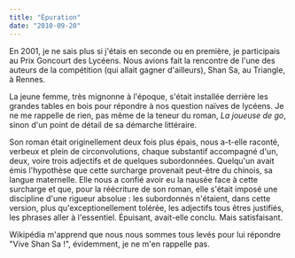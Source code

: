 ```yaml
---
title: "Épuration"
date: "2010-09-20"
---
```


En 2001, je ne sais plus si j'étais en seconde ou en première, je participais au Prix Goncourt des Lycéens. Nous avions fait la rencontre de l'une des auteurs de la compétition (qui allait gagner d'ailleurs), Shan Sa, au Triangle, à Rennes.

La jeune femme, très mignonne à l'époque, s'était installée derrière les grandes tables en bois pour répondre à nos question naïves de lycéens. Je ne me rappelle de rien, pas même de la teneur du roman, _La joueuse de go_, sinon d'un point de détail de sa démarche littéraire.

Son roman était originellement deux fois plus épais, nous a-t-elle raconté, verbeux et plein de circonvolutions, chaque substantif accompagné d'un, deux, voire trois adjectifs et de quelques subordonnées. Quelqu'un avait émis l'hypothèse que cette surcharge provenait peut-être du chinois, sa langue maternelle. Elle nous a confié avoir eu la nausée face à cette surcharge et que, pour la réécriture de son roman, elle s'était imposé une discipline d'une rigueur absolue : les subordonnés n'étaient, dans cette version, plus qu'exceptionellement tolérée, les adjectifs tous êtres justifiés, les phrases aller à l'essentiel. Épuisant, avait-elle conclu. Mais satisfaisant.

Wikipédia m'apprend que nous nous sommes tous levés pour lui répondre "Vive Shan Sa !", évidemment, je ne m'en rappelle pas.

